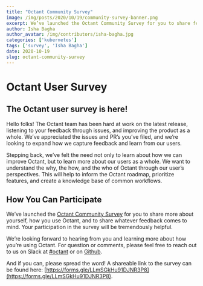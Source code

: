 ```yaml
---
title: "Octant Community Survey"
image: /img/posts/2020/10/19/community-survey-banner.png
excerpt: We’ve launched the Octant Community Survey for you to share feedback about how you’re using Octant.
author: Isha Bagha
author_avatar: /img/contributors/isha-bagha.jpg
categories: ['kubernetes']
tags: ['survey', 'Isha Bagha']
date: 2020-10-19
slug: octant-community-survey
---
```

# Octant User Survey
## The Octant user survey is here!
Hello folks! The Octant team has been hard at work on the latest release, listening to your feedback through issues, and improving the product as a whole. We’ve appreciated the issues and PR’s you’ve filed, and we’re looking to expand how we capture feedback and learn from our users.

Stepping back, we’ve felt the need not only to learn about how we can improve Octant, but to learn more about our users as a whole. We want to understand the why, the how, and the who of Octant through our user’s perspectives. This will help to inform the Octant roadmap, prioritize features, and create a knowledge base of common workflows.

## How You Can Participate
We’ve launched the [Octant Community Survey](https://forms.gle/LLmSGkHu91DJNR3P8) for you to share more about yourself, how you use Octant, and to share whatever feedback comes to mind. Your participation in the survey will be tremendously helpful.

We’re looking forward to hearing from you and learning more about how you’re using Octant. For question or comments, please feel free to reach out to us on Slack at [#octant](https://kubernetes.slack.com/archives/CM37M9FCG) or on [Github](https://github.com/vmware-tanzu/octant).

And if you can, please spread the word! A shareable link to the survey can be found here: [https://forms.gle/LLmSGkHu91DJNR3P8](https://forms.gle/LLmSGkHu91DJNR3P8).
